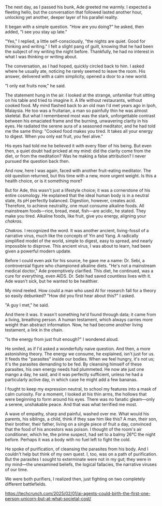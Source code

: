 The next day, as I passed his bunk, Ade greeted me warmly. I expected a fleeting hello, but the conversation that followed lasted another hour, unlocking yet another, deeper layer of his parallel reality.

It began with a simple question. "How are you doing?" he asked, then added, "I see you stay up late."

"Yes," I replied, a little self-consciously, "the nights are quiet. Good for thinking and writing." I felt a slight pang of guilt, knowing that he had been the subject of my writing the night before. Thankfully, he had no interest in what I was thinking or writing about.

The conversation, as I had hoped, quickly circled back to him. I asked where he usually ate, noticing he rarely seemed to leave the room. His answer, delivered with a calm simplicity, opened a door to a new world.

"I only eat fruits now," he said.

The statement hung in the air. I looked at the strange, unfamiliar fruit sitting on his table and tried to imagine it. A life without restaurants, without cooked food. My mind flashed back to an old man I'd met years ago in Ipoh, Malaysia. He too was a fruitarian, a man so painfully thin he was almost skeletal. But what I remembered most was the stark, unforgettable contrast between his emaciated frame and the burning, unwavering clarity in his eyes. He radiated the serene aura of a seasoned meditator, and he had told me the same thing: "Cooked food makes you tired. It takes all your energy to digest. When you only eat fruit, you feel alive."

His eyes had told me he believed it with every fiber of his being. But even then, a quiet doubt had pricked at my mind: did the clarity come from the diet, or from the meditation? Was he making a false attribution? I never pursued the question back then.

And now, here I was again, faced with another fruit-eating meditator. The old question returned, but this time with a new, more urgent weight. Is this a health choice, or is it something more?


But for Ade, this wasn't just a lifestyle choice; it was a cornerstone of his entire cosmology. He explained that the ideal human body is in a neutral state, its pH perfectly balanced. Digestion, however, creates acid. Therefore, to achieve neutrality, one must consume alkaline foods. All mainstream foods—rice, bread, meat, fish—are acidic, he stated. They make you tired. Alkaline foods, like fruit, give you energy, aligning your *chakras*.

*Chakras*. I recognized the word. It was another ancient, living-fossil of a narrative virus, much like the concepts of Yin and Yang. A radically simplified model of the world, simple to digest, easy to spread, and nearly impossible to disprove. This ancient virus, I was about to learn, had been given a powerful modern update.

Before I could even ask for his source, he gave me a name: Dr. Sebi, a controversial figure who championed alkaline diets. "He's not a mainstream medical doctor," Ade preemptively clarified. This diet, he continued, was a cure for everything, even AIDS. Dr. Sebi had saved countless lives with it. Ade wasn't sick, but he wanted to be healthier.

My mind reeled. How could a man who used AI for research fall for a theory so easily debunked? "How did you first hear about this?" I asked.

"A guy I met," he said.

And there it was. It wasn't something he'd found through data; it came from a living, breathing person. A human testament, which always carries more weight than abstract information. Now, he had become another living testament, a link in the chain.

"Is the energy from just fruit enough?" I wondered aloud.

He smiled, as if I'd asked a wonderfully naive question. And then, a more astonishing theory. The energy we consume, he explained, isn't just for us. It feeds the "parasites" inside our bodies. When we feel hungry, it's not us; it's the parasites demanding to be fed. By cleansing himself of these parasites, his own energy needs had plummeted. He now ate just one mango a day, he said, and it was perfectly sufficient, unless he had a particularly active day, in which case he might add a few bananas.

I fought to keep my expression neutral, to school my features into a mask of calm curiosity. For a moment, I looked at his thin arms, the hollows that were beginning to form around his eyes. There was no fanatic gleam—only a serene, unshakable peace. And that was what terrified me most.

A wave of empathy, sharp and painful, washed over me. What would his parents, his siblings, a child, think if they saw him like this? A man, their son, their brother, their father, living on a single piece of fruit a day, convinced that the food of his ancestors was poison. I thought of the room's air conditioner, which he, the prime suspect, had set to a balmy 26°C the night before. Perhaps it was a body with no fuel left to fight the cold.

He spoke of purification, of cleansing the parasites from his body. And I couldn't help but think of my own quest. I, too, was on a path of purification. But the parasites I sought to exterminate were not in my gut; they were in my mind—the unexamined beliefs, the logical fallacies, the narrative viruses of our time.

We were both purifiers, I realized then, just fighting on two completely different battlefields.



https://techcrunch.com/2025/02/01/ai-agents-could-birth-the-first-one-person-unicorn-but-at-what-societal-cost/
